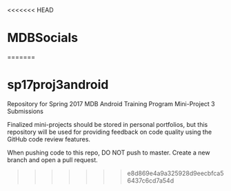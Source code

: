 <<<<<<< HEAD
# MDBSocials
=======
# sp17proj3android

Repository for Spring 2017 MDB Android Training Program Mini-Project 3 Submissions

Finalized mini-projects should be stored in personal portfolios, but this repository will be used for providing feedback on code quality using the GitHub code review features.

When pushing code to this repo, DO NOT push to master. Create a new branch and open a pull request.
>>>>>>> e8d869e4a9a325928d9eecbfca56437c6cd7a54d
